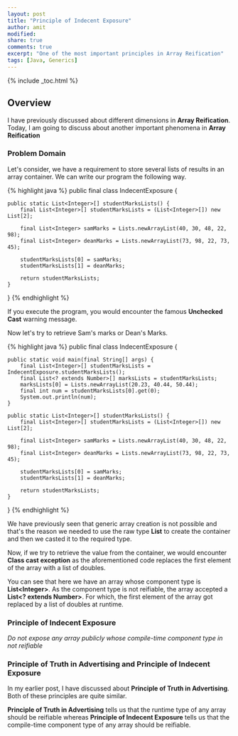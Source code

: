 ```yaml
---
layout: post
title: "Principle of Indecent Exposure"
author: amit
modified:
share: true
comments: true
excerpt: "One of the most important principles in Array Reification"
tags: [Java, Generics]
---
```


{% include _toc.html %}

## Overview

I have previously discussed about different dimensions in **Array Reification**. Today, I am going to discuss about another important phenomena in **Array Reification**

### Problem Domain

Let's consider, we have a requirement to store several lists of results in an array container. We can write our program the following way.

{% highlight java %}
public final class IndecentExposure {

	public static List<Integer>[] studentMarksLists() {
		final List<Integer>[] studentMarksLists = (List<Integer>[]) new List[2];

		final List<Integer> samMarks = Lists.newArrayList(40, 30, 48, 22, 98);
		final List<Integer> deanMarks = Lists.newArrayList(73, 98, 22, 73, 45);

		studentMarksLists[0] = samMarks;
		studentMarksLists[1] = deanMarks;

		return studentMarksLists;
	}

}
{% endhighlight %}

If you execute the program, you would encounter the famous **Unchecked Cast** warning message.

Now let's try to retrieve Sam's marks or Dean's Marks.

{% highlight java %}
public final class IndecentExposure {

	public static void main(final String[] args) {
		final List<Integer>[] studentMarksLists = IndecentExposure.studentMarksLists();
		final List<? extends Number>[] marksLists = studentMarksLists;
		marksLists[0] = Lists.newArrayList(20.23, 40.44, 50.44);
		final int num = studentMarksLists[0].get(0);
		System.out.println(num);
	}

	public static List<Integer>[] studentMarksLists() {
		final List<Integer>[] studentMarksLists = (List<Integer>[]) new List[2];

		final List<Integer> samMarks = Lists.newArrayList(40, 30, 48, 22, 98);
		final List<Integer> deanMarks = Lists.newArrayList(73, 98, 22, 73, 45);

		studentMarksLists[0] = samMarks;
		studentMarksLists[1] = deanMarks;

		return studentMarksLists;
	}

}
{% endhighlight %}

We have previously seen that generic array creation is not possible and that's the reason we needed to use the raw type **List** to create the container and then we casted it to the required type.

Now, if we try to retrieve the value from the container, we would encounter **Class cast exception** as the aforementioned code replaces the first element of the array with a list of doubles.

You can see that here we have an array whose component type is **List&lt;Integer&gt;**. As the component type is not reifiable, the array accepted a **List&lt;? extends Number&gt;**. For which, the first element of the array got replaced by a list of doubles at runtime.

### Principle of Indecent Exposure

*Do not expose any array publicly whose compile-time component type in not reifiable*

### Principle of Truth in Advertising and Principle of Indecent Exposure

In my earlier post, I have discussed about **Principle of Truth in Advertising**. Both of these principles are quite similar.

**Principle of Truth in Advertising** tells us that the runtime type of any array should be reifiable
whereas **Principle of Indecent Exposure** tells us that the compile-time component type of any array should be reifiable.
